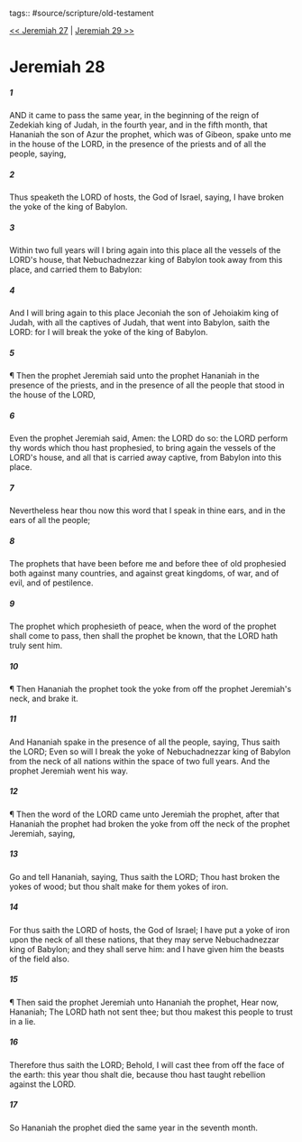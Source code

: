tags:: #source/scripture/old-testament

[<< Jeremiah 27](old-testament/24_Jeremiah/Jeremiah_27.md) | [Jeremiah 29 >>](old-testament/24_Jeremiah/Jeremiah_29.md)

# Jeremiah 28

##### 1

AND it came to pass the same year, in the beginning of the reign of Zedekiah king of Judah, in the fourth year, and in the fifth month, that Hananiah the son of Azur the prophet, which was of Gibeon, spake unto me in the house of the LORD, in the presence of the priests and of all the people, saying,

##### 2

Thus speaketh the LORD of hosts, the God of Israel, saying, I have broken the yoke of the king of Babylon.

##### 3

Within two full years will I bring again into this place all the vessels of the LORD's house, that Nebuchadnezzar king of Babylon took away from this place, and carried them to Babylon:

##### 4

And I will bring again to this place Jeconiah the son of Jehoiakim king of Judah, with all the captives of Judah, that went into Babylon, saith the LORD: for I will break the yoke of the king of Babylon.

##### 5

¶ Then the prophet Jeremiah said unto the prophet Hananiah in the presence of the priests, and in the presence of all the people that stood in the house of the LORD,

##### 6

Even the prophet Jeremiah said, Amen: the LORD do so: the LORD perform thy words which thou hast prophesied, to bring again the vessels of the LORD's house, and all that is carried away captive, from Babylon into this place.

##### 7

Nevertheless hear thou now this word that I speak in thine ears, and in the ears of all the people;

##### 8

The prophets that have been before me and before thee of old prophesied both against many countries, and against great kingdoms, of war, and of evil, and of pestilence.

##### 9

The prophet which prophesieth of peace, when the word of the prophet shall come to pass, then shall the prophet be known, that the LORD hath truly sent him.

##### 10

¶ Then Hananiah the prophet took the yoke from off the prophet Jeremiah's neck, and brake it.

##### 11

And Hananiah spake in the presence of all the people, saying, Thus saith the LORD; Even so will I break the yoke of Nebuchadnezzar king of Babylon from the neck of all nations within the space of two full years. And the prophet Jeremiah went his way.

##### 12

¶ Then the word of the LORD came unto Jeremiah the prophet, after that Hananiah the prophet had broken the yoke from off the neck of the prophet Jeremiah, saying,

##### 13

Go and tell Hananiah, saying, Thus saith the LORD; Thou hast broken the yokes of wood; but thou shalt make for them yokes of iron.

##### 14

For thus saith the LORD of hosts, the God of Israel; I have put a yoke of iron upon the neck of all these nations, that they may serve Nebuchadnezzar king of Babylon; and they shall serve him: and I have given him the beasts of the field also.

##### 15

¶ Then said the prophet Jeremiah unto Hananiah the prophet, Hear now, Hananiah; The LORD hath not sent thee; but thou makest this people to trust in a lie.

##### 16

Therefore thus saith the LORD; Behold, I will cast thee from off the face of the earth: this year thou shalt die, because thou hast taught rebellion against the LORD.

##### 17

So Hananiah the prophet died the same year in the seventh month.
